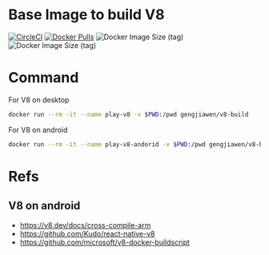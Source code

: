 # Base Image to build V8
[![CircleCI](https://circleci.com/gh/gengjiawen/v8-build.svg?style=svg)](https://circleci.com/gh/gengjiawen/v8-build)
[![Docker Pulls](https://img.shields.io/docker/pulls/gengjiawen/v8-build)](https://hub.docker.com/r/gengjiawen/v8-build)
![Docker Image Size (tag)](https://img.shields.io/docker/image-size/gengjiawen/v8-build/latest)
![Docker Image Size (tag)](https://img.shields.io/docker/image-size/gengjiawen/v8-build/android?label=android)


# Command
For V8 on desktop
```bash
docker run --rm -it --name play-v8 -v $PWD:/pwd gengjiawen/v8-build
```
For V8 on android
```bash
docker run --rm -it --name play-v8-andorid -v $PWD:/pwd gengjiawen/v8-build:android
```

# Refs
## V8 on android
* https://v8.dev/docs/cross-compile-arm
* https://github.com/Kudo/react-native-v8
* https://github.com/microsoft/v8-docker-buildscript
